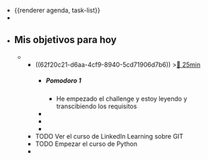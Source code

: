 - {{renderer agenda, task-list}}
-
- ## Mis objetivos para hoy
	-
		- ((62f20c21-d6aa-4cf9-8940-5cd71906d7b6)) >[🍅 25min](#agenda-pomo://?t=f-1660030401043-1500)
			- ##### Pomodoro 1
				- He empezado el challenge y estoy leyendo y transcibiendo los requisitos
			-
			-
			-
		- TODO Ver el curso de LinkedIn Learning sobre GIT
		- TODO Empezar el curso de Python
		-